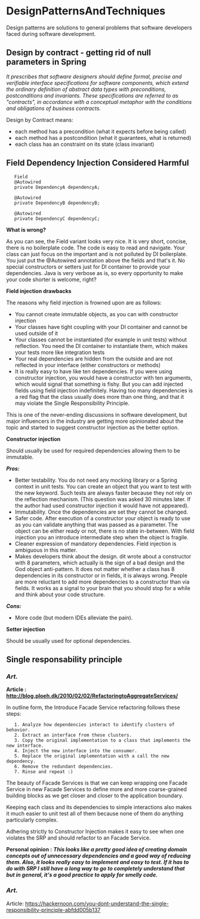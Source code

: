 # DesignPatternsAndTechniques

 Design patterns are solutions to general problems that software developers faced during software development. 
 
 ## Design by contract - getting rid of null parameters in Spring
 
 *It prescribes that software designers should define formal, precise and verifiable interface specifications for software components, which extend the ordinary definition of abstract data types with preconditions, postconditions and invariants. These specifications are referred to as "contracts", in accordance with a conceptual metaphor with the conditions and obligations of business contracts.*
 
 Design by Contract means:

- each method has a precondition (what it expects before being called)
- each method has a postcondition (what it guarantees, what is returned)
- each class has an constraint on its state (class invariant)

## Field Dependency Injection Considered Harmful

       Field
       @Autowired
       private DependencyA dependencyA;

       @Autowired
       private DependencyB dependencyB;

       @Autowired
       private DependencyC dependencyC;
       
       
**What is wrong?**

As you can see, the Field variant looks very nice. It is very short, concise, there is no boilerplate code. The code is easy to read and navigate. Your class can just focus on the important and is not polluted by DI boilerplate. You just put the @Autowired annotation above the fields and that's it. No special constructors or setters just for DI container to provide your dependencies. Java is very verbose as is, so every opportunity to make your code shorter is welcome, right?

 **Field injection drawbacks**

The reasons why field injection is frowned upon are as follows:

- You cannot create immutable objects, as you can with constructor injection
- Your classes have tight coupling with your DI container and cannot be used outside of it
- Your classes cannot be instantiated (for example in unit tests) without reflection. You need the DI container to instantiate them, which makes your tests more like integration tests
- Your real dependencies are hidden from the outside and are not reflected in your interface (either constructors or methods)
- It is really easy to have like ten dependencies. If you were using constructor injection, you would have a constructor with ten arguments, which would signal that something is fishy. But you can add injected fields using field injection indefinitely. Having too many dependencies is a red flag that the class usually does more than one thing, and that it may violate the Single Responsibility Principle.


This is one of the never-ending discussions in software development, but major influencers in the industry are getting more opinionated about the topic and started to suggest constructor injection as the better option.

**Constructor injection** 

Should usually be used for required dependencies allowing them to be immutable.

**_Pros:_**

- Better testability. You do not need any mocking library or a Spring context in unit tests. You can create an object that you want to test with the new keyword. Such tests are always faster because they not rely on the reflection mechanism. (This question was asked 30 minutes later. If the author had used constructor injection it would have not appeared).
- Immutability. Once the dependencies are set they cannot be changed.
- Safer code. After execution of a constructor your object is ready to use as you can validate anything that was passed as a parameter. The object can be either ready or not, there is no state in-between. With field injection you an introduce intermediate step when the object is fragile.
- Cleaner expression of mandatory dependencies. Field injection is ambiguous in this matter.
- Makes developers think about the design. dit wrote about a constructor with 8 parameters, which actually is the sign of a bad design and the God object anti-pattern. It does not matter whether a class has 8 dependencies in its constructor or in fields, it is always wrong. People are more reluctant to add more dependencies to a constructor than via fields. It works as a signal to your brain that you should stop for a while and think about your code structure.

**_Cons:_**

- More code (but modern IDEs alleviate the pain).

 **Setter injection**
 
 Should be usually used for optional dependencies.
 
 ## Single responsability principle
 
 ### *Art.*
 
  **Article : http://blog.ploeh.dk/2010/02/02/RefactoringtoAggregateServices/**
    
  In outline form, the Introduce Facade Service refactoring follows these steps:

       1. Analyze how dependencies interact to identify clusters of behavior.
       2. Extract an interface from these clusters.
       3. Copy the original implementation to a class that implements the new interface.
       4. Inject the new interface into the consumer.
       5. Replace the original implementation with a call the new dependency.
       6. Remove the redundant dependencies.
       7. Rinse and repeat :)


The beauty of Facade Services is that we can keep wrapping one Facade Service in new Facade Services to define more and more coarse-grained building blocks as we get closer and closer to the application boundary.

Keeping each class and its dependencies to simple interactions also makes it much easier to unit test all of them because none of them do anything particularly complex.

Adhering strictly to Constructor Injection makes it easy to see when one violates the SRP and should refactor to an Facade Service.

  **Personal opinion :** **_This looks like a pretty good idea of creating domain concepts out of unnecessary dependencies and a good way of reducing them. Also, it looks really easy to implement and easy to test. If it has to do with SRP I still have a long way to go to completely understand that but in general, it's a good practice to apply for smelly code._**
  
 ### *Art.*
  
  Article: https://hackernoon.com/you-dont-understand-the-single-responsibility-principle-abfdd005b137
